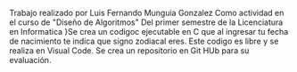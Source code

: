Trabajo realizado por Luis Fernando Munguia Gonzalez
Como actividad en el curso de "Diseño de Algoritmos" Del primer semestre de la Licenciatura en Informatica
}Se crea un codigoc ejecutable en C que al ingresar tu fecha de nacimiento te indica que signo zodiacal eres. Este codigo es libre y se
realiza en Visual Code. Se crea un repositorio en Git HUb para su evaluación.
